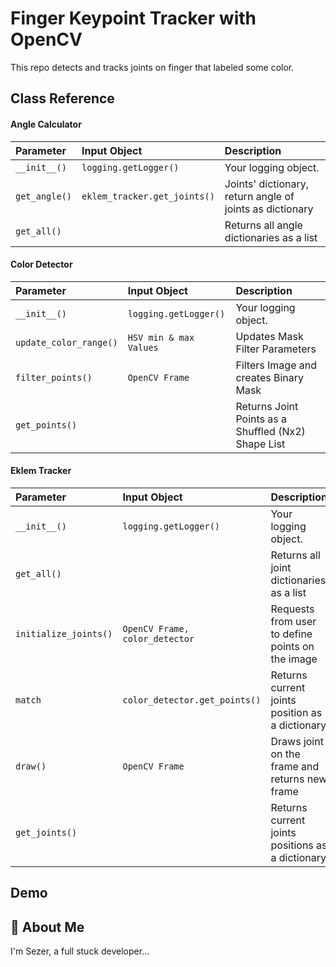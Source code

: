 
# Finger Keypoint Tracker with OpenCV

This repo detects and tracks joints on finger that labeled some color.


## Class Reference

#### Angle Calculator

| Parameter | Input Object     | Description                |
| :-------- | :------- | :------------------------- |
| `__init__()` | `logging.getLogger()` | Your logging object. |
| `get_angle()` | `eklem_tracker.get_joints()` | Joints' dictionary, return angle of joints as dictionary|
| `get_all()` | | Returns all angle dictionaries as a list |

#### Color Detector

| Parameter | Input Object     | Description                |
| :-------- | :------- | :------------------------- |
| `__init__()` | `logging.getLogger()` | Your logging object. |
| `update_color_range()` | `HSV min & max Values` | Updates Mask Filter Parameters |
| `filter_points()` | `OpenCV Frame` | Filters Image and creates Binary Mask |
|`get_points()`| |Returns Joint Points as a Shuffled (Nx2) Shape List|

#### Eklem Tracker

| Parameter | Input Object     | Description                |
| :-------- | :------- | :------------------------- |
| `__init__()` | `logging.getLogger()` | Your logging object. |
| `get_all()` | | Returns all joint dictionaries as a list |
|`initialize_joints()`|`OpenCV Frame, color_detector`| Requests from user to define points on the image |
|`match`|`color_detector.get_points()`| Returns current joints position as a dictionary |
|`draw()`|`OpenCV Frame`| Draws joint on the frame and returns new frame |
|`get_joints()`| |Returns current joints positions as a dictionary|

## Demo




## 🚀 About Me
I'm Sezer, a full stuck developer...

